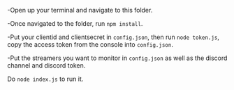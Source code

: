 -Open up your terminal and navigate to this folder.

-Once navigated to the folder, run `npm install`.

-Put your clientid and clientsecret in `config.json`, then run `node token.js`, copy the access token from the console into `config.json`.

-Put the streamers you want to monitor in `config.json` as well as the discord channel and discord token.

Do `node index.js` to run it.
